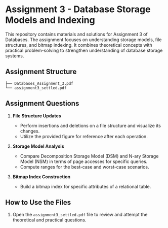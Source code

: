 # Assignment 3 - Database Storage Models and Indexing

This repository contains materials and solutions for Assignment 3 of Databases. The assignment focuses on understanding storage models, file structures, and bitmap indexing. It combines theoretical concepts with practical problem-solving to strengthen understanding of database storage systems.

## Assignment Structure

```plaintext
├── Databases_Assignment_3.pdf
└── assignment3_settled.pdf
```

## Assignment Questions

1. **File Structure Updates**
   - Perform insertions and deletions on a file structure and visualize its changes.
   - Utilize the provided figure for reference after each operation.

2. **Storage Model Analysis**
   - Compare Decomposition Storage Model (DSM) and N-ary Storage Model (NSM) in terms of page accesses for specific queries.
   - Compute ranges for the best-case and worst-case scenarios.

3. **Bitmap Index Construction**
   - Build a bitmap index for specific attributes of a relational table.

## How to Use the Files

1. Open the `assignment3_settled.pdf` file to review and attempt the theoretical and practical questions.

